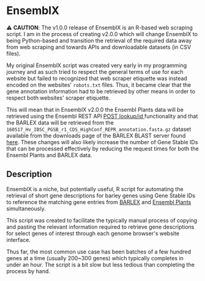 # EnsemblX

:warning: **CAUTION**: The v1.0.0 release of EnsemblX is an R-based web scraping script. I am in the process of creating v2.0.0 which will change EnsemblX to being Python-based and transition the retrieval of the required data away from web scraping and towards APIs and downloadable datasets (in CSV files).

My original EnsemblX script was created very early in my programming journey and as such tried to respect the general terms of use for each website but failed to recognized that web scraper etiquette was instead encoded on the websites' `robots.txt` files. Thus, it became clear that the gene annotation information had to be retrieved by other means in order to respect both websites' scraper etiquette.

This will mean that in EnsemblX v2.0.0 the Ensembl Plants data will be retrieved using the Ensembl REST API [POST lookup/id ](https://rest.ensembl.org/documentation/info/lookup_post) functionality and that the BARLEX data will be retrieved from the `160517_Hv_IBSC_PGSB_r1_CDS_HighConf_REPR_annotation.fasta.gz` dataset available from the downloads page of the BARLEX BLAST server found [here](https://webblast.ipk-gatersleben.de/barley_ibsc/downloads/). These changes will also likely increase the number of Gene Stable IDs that can be processed effectively by reducing the request times for both the Ensembl Plants and BARLEX data.

## Description

EnsemblX is a niche, but potentially useful, R script for automating the retrieval of short gene descriptions for barley genes using Gene Stable IDs to reference the matching gene entries from [BARLEX](http://barlex.barleysequence.org/) and [Ensembl Plants](https://plants.ensembl.org/) simultaneously.

This script was created to facilitate the typically manual process of copying and pasting the relevant information required to retrieve gene descriptions for select genes of interest through each genome browser's website interface.

Thus far, the most common use case has been batches of a few hundred genes at a time (usually 200~300 genes) which typically completes in under an hour. The script is a bit slow but less tedious than completing the process by hand.